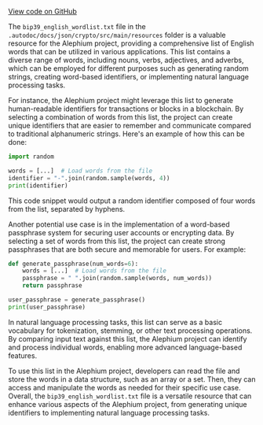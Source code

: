 [View code on GitHub](https://github.com/alephium/alephium/.autodoc/docs/json/crypto/src/main/resources)

The `bip39_english_wordlist.txt` file in the `.autodoc/docs/json/crypto/src/main/resources` folder is a valuable resource for the Alephium project, providing a comprehensive list of English words that can be utilized in various applications. This list contains a diverse range of words, including nouns, verbs, adjectives, and adverbs, which can be employed for different purposes such as generating random strings, creating word-based identifiers, or implementing natural language processing tasks.

For instance, the Alephium project might leverage this list to generate human-readable identifiers for transactions or blocks in a blockchain. By selecting a combination of words from this list, the project can create unique identifiers that are easier to remember and communicate compared to traditional alphanumeric strings. Here's an example of how this can be done:

```python
import random

words = [...]  # Load words from the file
identifier = "-".join(random.sample(words, 4))
print(identifier)
```

This code snippet would output a random identifier composed of four words from the list, separated by hyphens.

Another potential use case is in the implementation of a word-based passphrase system for securing user accounts or encrypting data. By selecting a set of words from this list, the project can create strong passphrases that are both secure and memorable for users. For example:

```python
def generate_passphrase(num_words=6):
    words = [...]  # Load words from the file
    passphrase = " ".join(random.sample(words, num_words))
    return passphrase

user_passphrase = generate_passphrase()
print(user_passphrase)
```

In natural language processing tasks, this list can serve as a basic vocabulary for tokenization, stemming, or other text processing operations. By comparing input text against this list, the Alephium project can identify and process individual words, enabling more advanced language-based features.

To use this list in the Alephium project, developers can read the file and store the words in a data structure, such as an array or a set. Then, they can access and manipulate the words as needed for their specific use case. Overall, the `bip39_english_wordlist.txt` file is a versatile resource that can enhance various aspects of the Alephium project, from generating unique identifiers to implementing natural language processing tasks.
